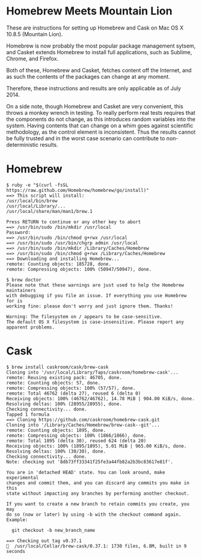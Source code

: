 # Homebrew Meets Mountain Lion

These are instructions for setting up Homebrew and Cask on Mac OS X 10.8.5 (Mountain Lion).

Homebrew is now probably the most popular package management sytsem, and Casket extends Homebrew to install full applications, such as Sublime, Chrome, and Firefox.

Both of these, Homebrew and Casket, fetches content off the Internet, and as such the contents of the packages can change at any moment.  

Therefore, these instructions and results are only applicable as of July 2014.

On a side note, though Homebrew and Casket are very convenient, this throws a monkey wrench in testing.  To really perform real tests requires that the components do not change, as this introduces random variables into the system.  Having contents that can change on a whim goes against scientific methodology, as the control element is inconsistent. Thus the results cannot be fully trusted and in the worst case scenario can contribute to non-deterministic results.

# Homebrew
```
$ ruby -e "$(curl -fsSL https://raw.github.com/Homebrew/homebrew/go/install)"
==> This script will install:
/usr/local/bin/brew
/usr/local/Library/...
/usr/local/share/man/man1/brew.1

Press RETURN to continue or any other key to abort
==> /usr/bin/sudo /bin/mkdir /usr/local
Password:
==> /usr/bin/sudo /bin/chmod g+rwx /usr/local
==> /usr/bin/sudo /usr/bin/chgrp admin /usr/local
==> /usr/bin/sudo /bin/mkdir /Library/Caches/Homebrew
==> /usr/bin/sudo /bin/chmod g+rwx /Library/Caches/Homebrew
==> Downloading and installing Homebrew...
remote: Counting objects: 185728, done.
remote: Compressing objects: 100% (50947/50947), done.

$ brew doctor
Please note that these warnings are just used to help the Homebrew maintainers
with debugging if you file an issue. If everything you use Homebrew for is
working fine: please don't worry and just ignore them. Thanks!

Warning: The filesystem on / appears to be case-sensitive.
The default OS X filesystem is case-insensitive. Please report any apparent problems.
```

# Cask

```brew
$ brew install caskroom/cask/brew-cask
Cloning into '/usr/local/Library/Taps/caskroom/homebrew-cask'...
remote: Reusing existing pack: 46705, done.
remote: Counting objects: 57, done.
remote: Compressing objects: 100% (57/57), done.
remote: Total 46762 (delta 27), reused 6 (delta 0)
Receiving objects: 100% (46762/46762), 14.78 MiB | 904.00 KiB/s, done.
Resolving deltas: 100% (28955/28955), done.
Checking connectivity... done.
Tapped 1 formula
==> Cloning https://github.com/caskroom/homebrew-cask.git
Cloning into '/Library/Caches/Homebrew/brew-cask--git'...
remote: Counting objects: 1895, done.
remote: Compressing objects: 100% (1866/1866), done.
remote: Total 1895 (delta 30), reused 624 (delta 20)
Receiving objects: 100% (1895/1895), 5.01 MiB | 965.00 KiB/s, done.
Resolving deltas: 100% (30/30), done.
Checking connectivity... done.
Note: checking out '8db73ff33341f25fe3a44fb82a2b3bc83617e81f'.

You are in 'detached HEAD' state. You can look around, make experimental
changes and commit them, and you can discard any commits you make in this
state without impacting any branches by performing another checkout.

If you want to create a new branch to retain commits you create, you may
do so (now or later) by using -b with the checkout command again. Example:

  git checkout -b new_branch_name

==> Checking out tag v0.37.1
🍺  /usr/local/Cellar/brew-cask/0.37.1: 1730 files, 6.8M, built in 9 seconds
```